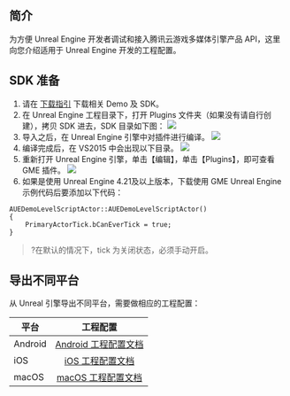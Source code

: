
## 简介
为方便 Unreal Engine 开发者调试和接入腾讯云游戏多媒体引擎产品 API，这里向您介绍适用于 Unreal Engine 开发的工程配置。

## SDK 准备
1. 请在 [下载指引](https://cloud.tencent.com/document/product/607/18521) 下载相关 Demo 及 SDK。
2. 在 Unreal Engine 工程目录下，打开 Plugins 文件夹（如果没有请自行创建），拷贝 SDK 进去，SDK 目录如下图：
![](https://main.qcloudimg.com/raw/751894ab16c5262b7a99370cc7efd52c.png)
3. 导入之后，在 Unreal Engine 引擎中对插件进行编译。
![](https://main.qcloudimg.com/raw/562882f1d39aa0d4fc77e835290d99df.png)
4. 编译完成后，在 VS2015 中会出现以下目录。
![](https://main.qcloudimg.com/raw/3005bc887e0179bdc45719b07a61f778.png)
5. 重新打开 Unreal Engine 引擎，单击【编辑】，单击【Plugins】，即可查看 GME 插件。
![](https://main.qcloudimg.com/raw/60fb6340f6899e2c8fc6f4693193533e.png)
6. 如果是使用 Unreal Engine 4.21及以上版本，下载使用 GME Unreal Engine 示例代码后要添加以下代码：
```
AUEDemoLevelScriptActor::AUEDemoLevelScriptActor()
{
    PrimaryActorTick.bCanEverTick = true;
}
```

>?在默认的情况下，tick 为关闭状态，必须手动开启。

## 导出不同平台
从 Unreal 引擎导出不同平台，需要做相应的工程配置：

|平台       | 工程配置           
| ------------- |:-------------:|
| Android |[Android 工程配置文档](https://cloud.tencent.com/document/product/607/15203)|
| iOS     	|[iOS 工程配置文档](https://cloud.tencent.com/document/product/607/15219)|
| macOS     	|[macOS 工程配置文档](https://cloud.tencent.com/document/product/607/18617)|
  
  
